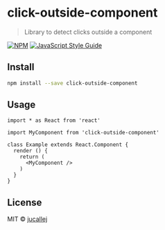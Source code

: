 # click-outside-component

> Library to detect clicks outside a component

[![NPM](https://img.shields.io/npm/v/click-outside-component.svg)](https://www.npmjs.com/package/click-outside-component) [![JavaScript Style Guide](https://img.shields.io/badge/code_style-standard-brightgreen.svg)](https://standardjs.com)

## Install

```bash
npm install --save click-outside-component
```

## Usage

```tsx
import * as React from 'react'

import MyComponent from 'click-outside-component'

class Example extends React.Component {
  render () {
    return (
      <MyComponent />
    )
  }
}
```

## License

MIT © [jucallej](https://github.com/jucallej)

